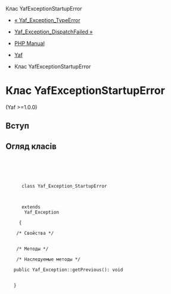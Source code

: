 Клас YafExceptionStartupError

-   [« Yaf\_Exception\_TypeError](class.yaf-exception-typeerror.html)
    
-   [Yaf\_Exception\_DispatchFailed »](class.yaf-exception-dispatchfailed.html)
    
-   [PHP Manual](index.html)
    
-   [Yaf](book.yaf.html)
    
-   Клас YafExceptionStartupError
    

# Клас YafExceptionStartupError

(Yaf >=1.0.0)

## Вступ

## Огляд класів

```classsynopsis


    
    
     
      class Yaf_Exception_StartupError
     

     
      extends
       Yaf_Exception
     
     {
    
    /* Свойства */


    /* Методы */

    /* Наследуемые методы */
    
   public Yaf_Exception::getPrevious(): void


   }
```